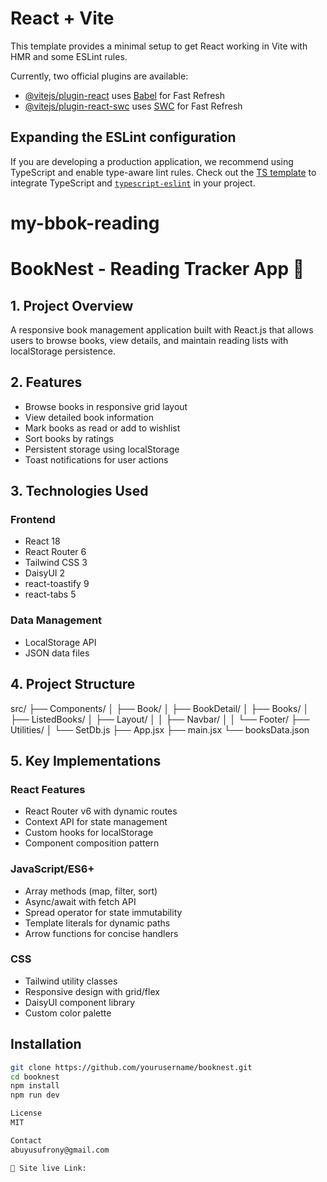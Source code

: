 # React + Vite

This template provides a minimal setup to get React working in Vite with HMR and some ESLint rules.

Currently, two official plugins are available:

- [@vitejs/plugin-react](https://github.com/vitejs/vite-plugin-react/blob/main/packages/plugin-react/README.md) uses [Babel](https://babeljs.io/) for Fast Refresh
- [@vitejs/plugin-react-swc](https://github.com/vitejs/vite-plugin-react-swc) uses [SWC](https://swc.rs/) for Fast Refresh

## Expanding the ESLint configuration

If you are developing a production application, we recommend using TypeScript and enable type-aware lint rules. Check out the [TS template](https://github.com/vitejs/vite/tree/main/packages/create-vite/template-react-ts) to integrate TypeScript and [`typescript-eslint`](https://typescript-eslint.io) in your project.
# my-bbok-reading


# BookNest - Reading Tracker App 📖

## 1. Project Overview
A responsive book management application built with React.js that allows users to browse books, view details, and maintain reading lists with localStorage persistence.

## 2. Features
- Browse books in responsive grid layout
- View detailed book information
- Mark books as read or add to wishlist
- Sort books by ratings
- Persistent storage using localStorage
- Toast notifications for user actions

## 3. Technologies Used
### Frontend
- React 18
- React Router 6
- Tailwind CSS 3
- DaisyUI 2
- react-toastify 9
- react-tabs 5

### Data Management
- LocalStorage API
- JSON data files

## 4. Project Structure
src/
├── Components/
│ ├── Book/
│ ├── BookDetail/
│ ├── Books/
│ ├── ListedBooks/
│ ├── Layout/
│ │ ├── Navbar/
│ │ └── Footer/
├── Utilities/
│ └── SetDb.js
├── App.jsx
├── main.jsx
└── booksData.json


## 5. Key Implementations
### React Features
- React Router v6 with dynamic routes
- Context API for state management
- Custom hooks for localStorage
- Component composition pattern

### JavaScript/ES6+
- Array methods (map, filter, sort)
- Async/await with fetch API
- Spread operator for state immutability
- Template literals for dynamic paths
- Arrow functions for concise handlers

### CSS
- Tailwind utility classes
- Responsive design with grid/flex
- DaisyUI component library
- Custom color palette

## Installation
```bash
git clone https://github.com/yourusername/booknest.git
cd booknest
npm install
npm run dev

License
MIT

Contact
abuyusufrony@gmail.com

🔗 Site live Link: